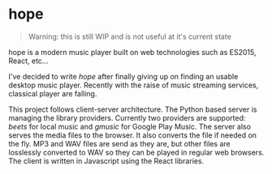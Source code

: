 hope
======
> Warning: this is still WIP and is not useful at it's current state

hope is a modern music player built on web technologies such as ES2015, React, etc...

I've decided to write *hope* after finally giving up on finding an usable desktop music player. Recently with the raise of music streaming services, classical player are falling. 

This project follows client-server architecture. The Python based server is managing the library providers. Currently two providers are supported: *beets* for local music and *gmusic* for Google Play Music. The server also serves the media files to the browser. It also converts the file if needed on the fly. MP3 and WAV files are send as they are, but other files are losslessly  converted to WAV so they can be played in regular web browsers. The client is written in Javascript using the React libraries.
